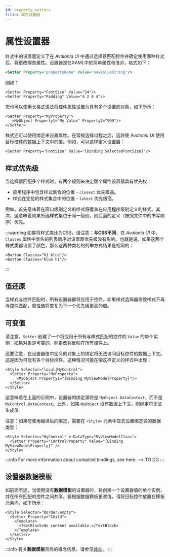 ```yaml
---
id: property-setters
title: 属性设置器
---
```


# 属性设置器

样式中的设置器定义了在 _Avalonia UI_ 中通过选择器匹配控件并确定使用哪种样式后，将更改哪些属性。设置器是在XAML中的简单属性和值对，格式如下：

```xml
<Setter Property="propertyName" Value="newValueString"/>
```

例如：

```markup
<Setter Property="FontSize" Value="24"/>
<Setter Property="Padding" Value="4 2 0 4"/>
```

您也可以使用长格式语法将控件属性设置为具有多个设置的对象，如下所示：

```markup
<Setter Property="MyProperty">
   <MyObject Property1="My Value" Property2="999"/>
</Setter>
```

样式还可以使用绑定来设置属性。在常规选择过程之后，这将使 _Avalonia UI_ 使用目标控件的数据上下文中的值。例如，可以这样定义设置器：

```markup
<Setter Property="FontSize" Value="{Binding SelectedFontSize}"/>
```

## 样式优先级

当选择器匹配多个样式时，有两个规则来决定哪个属性设置器具有优先权：

* 应用程序中包含样式集合的位置 - `closest` 优先级高。
* 样式在定位的样式集合中的位置 - `latest` 优先级高。

例如，首先意味着在窗口级别定义的样式将覆盖在应用程序级别定义的样式。其次，这意味着如果所选样式集位于同一级别，则后面的定义（按照文件中的书写顺序）优先。

:::warning
如果将样式类比为CSS，请注意：**与CSS不同**，在 _Avalonia UI_ 中，`Classes` 属性中类名的列表顺序对设置器优先级没有影响。也就是说，如果这两个样式类都设置了颜色，那么这两种类名的列举方式结果是相同的：

```
<Button Classes="h1 blue"/>
<Button Classes="blue h1"/>
```
:::

## 值还原

当样式与控件匹配时，所有设置器都将应用于控件。如果样式选择器导致样式不再与控件匹配，属性值将恢复为下一个优先级更高的值。

## 可变值

请注意，`Setter` 创建了一个将应用于所有与样式匹配的控件的 `Value` 的单个实例：如果对象是可变的，则更改将反映在所有控件上。

还要注意，在设置器值中定义的对象上的绑定将无法访问目标控件的数据上下文。这是因为可能有多个目标控件。这种情况可能在像这样定义的样式中出现：

```markup
<Style Selector="local|MyControl">
  <Setter Property="MyProperty">
     <MyObject Property1="{Binding MyViewModelProperty}"/>
  </Setter>
</Style>
```

这意味着在上面的示例中，设置器的绑定源将是 `MyObject.DataContext`，而不是 `MyControl.DataContext`。此外，如果 `MyObject` 没有数据上下文，则绑定将无法生成值。

注意：如果您使用编译后的绑定，需要在 `<Style>` 元素中显式设置绑定源的数据类型：

```markup
<Style Selector="MyControl" x:DataType="MyViewModelClass">
  <Setter Property="ControlProperty" Value="{Binding MyViewModelProperty}" />
</Style>
```

:::info
For more information about compiled bindings, see here. --> TO DO
:::

## 设置器数据模板

如前面所述，当使用没有**数据模板**的设置器时，将创建一个设置器值的单个实例，并在所有匹配的控件之间共享。要根据数据模板更改值，请将目标控件放置在模板元素内，如下所示：

```markup
<Style Selector="Border.empty">
  <Setter Property="Child">
    <Template>
      <TextBlock>No content available.</TextBlock>
    </Template>
  </Setter>
</Style>
```

:::info
有关**数据模板**背后的概念信息，请参见[此处](../../concepts/templates)。
:::
